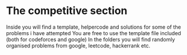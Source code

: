 # The competitive section
Inside you will find a template, helpercode and solutions for some of the problems i have attempted
You are free to use the template file included (both for codeforces and google)
In the folders you will find randomly organised problems from google, leetcode, hackerrank etc.
